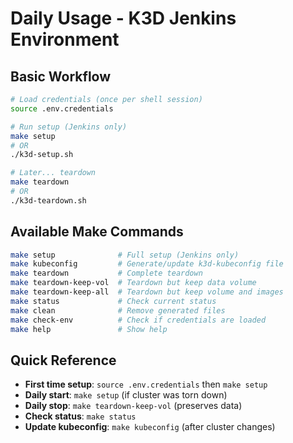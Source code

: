 # Daily Usage - K3D Jenkins Environment

## Basic Workflow

```bash
# Load credentials (once per shell session)
source .env.credentials

# Run setup (Jenkins only)
make setup
# OR
./k3d-setup.sh

# Later... teardown
make teardown
# OR  
./k3d-teardown.sh
```

## Available Make Commands

```bash
make setup              # Full setup (Jenkins only)
make kubeconfig         # Generate/update k3d-kubeconfig file
make teardown           # Complete teardown
make teardown-keep-vol  # Teardown but keep data volume
make teardown-keep-all  # Teardown but keep volume and images
make status             # Check current status
make clean              # Remove generated files
make check-env          # Check if credentials are loaded
make help               # Show help
```

## Quick Reference

- **First time setup**: `source .env.credentials` then `make setup`
- **Daily start**: `make setup` (if cluster was torn down)
- **Daily stop**: `make teardown-keep-vol` (preserves data)
- **Check status**: `make status`
- **Update kubeconfig**: `make kubeconfig` (after cluster changes)